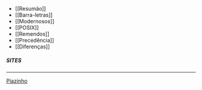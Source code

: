 * [[Resumão]]
* [[Barra-letras]]
* [[Modernosos]]
* [[POSIX]]
* [[Remendos]]
* [[Precedência]]
* [[Diferenças]]

##### SITES
***
[Piazinho](https://www.piazinho.com.br/)

